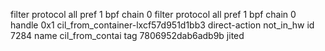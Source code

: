 filter protocol all pref 1 bpf chain 0 
filter protocol all pref 1 bpf chain 0 handle 0x1 cil_from_container-lxcf57d951d1bb3 direct-action not_in_hw id 7284 name cil_from_contai tag 7806952dab6adb9b jited 
